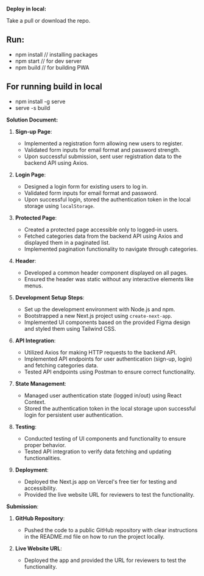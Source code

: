 **Deploy in local:**

Take a pull or download the repo.

## Run:

- npm install // installing packages
- npm start // for dev server
- npm build // for building PWA

## For running build in local

- npm install -g serve
- serve -s build

**Solution Document:**

1. **Sign-up Page**:

   - Implemented a registration form allowing new users to register.
   - Validated form inputs for email format and password strength.
   - Upon successful submission, sent user registration data to the backend API using Axios.

2. **Login Page**:

   - Designed a login form for existing users to log in.
   - Validated form inputs for email format and password.
   - Upon successful login, stored the authentication token in the local storage using `localStorage`.

3. **Protected Page**:

   - Created a protected page accessible only to logged-in users.
   - Fetched categories data from the backend API using Axios and displayed them in a paginated list.
   - Implemented pagination functionality to navigate through categories.

4. **Header**:

   - Developed a common header component displayed on all pages.
   - Ensured the header was static without any interactive elements like menus.

5. **Development Setup Steps**:

   - Set up the development environment with Node.js and npm.
   - Bootstrapped a new Next.js project using `create-next-app`.
   - Implemented UI components based on the provided Figma design and styled them using Tailwind CSS.

6. **API Integration**:

   - Utilized Axios for making HTTP requests to the backend API.
   - Implemented API endpoints for user authentication (sign-up, login) and fetching categories data.
   - Tested API endpoints using Postman to ensure correct functionality.

7. **State Management**:

   - Managed user authentication state (logged in/out) using React Context.
   - Stored the authentication token in the local storage upon successful login for persistent user authentication.

8. **Testing**:

   - Conducted testing of UI components and functionality to ensure proper behavior.
   - Tested API integration to verify data fetching and updating functionalities.

9. **Deployment**:
   - Deployed the Next.js app on Vercel's free tier for testing and accessibility.
   - Provided the live website URL for reviewers to test the functionality.

**Submission**:

1. **GitHub Repository**:

   - Pushed the code to a public GitHub repository with clear instructions in the README.md file on how to run the project locally.

2. **Live Website URL**:
   - Deployed the app and provided the URL for reviewers to test the functionality.
